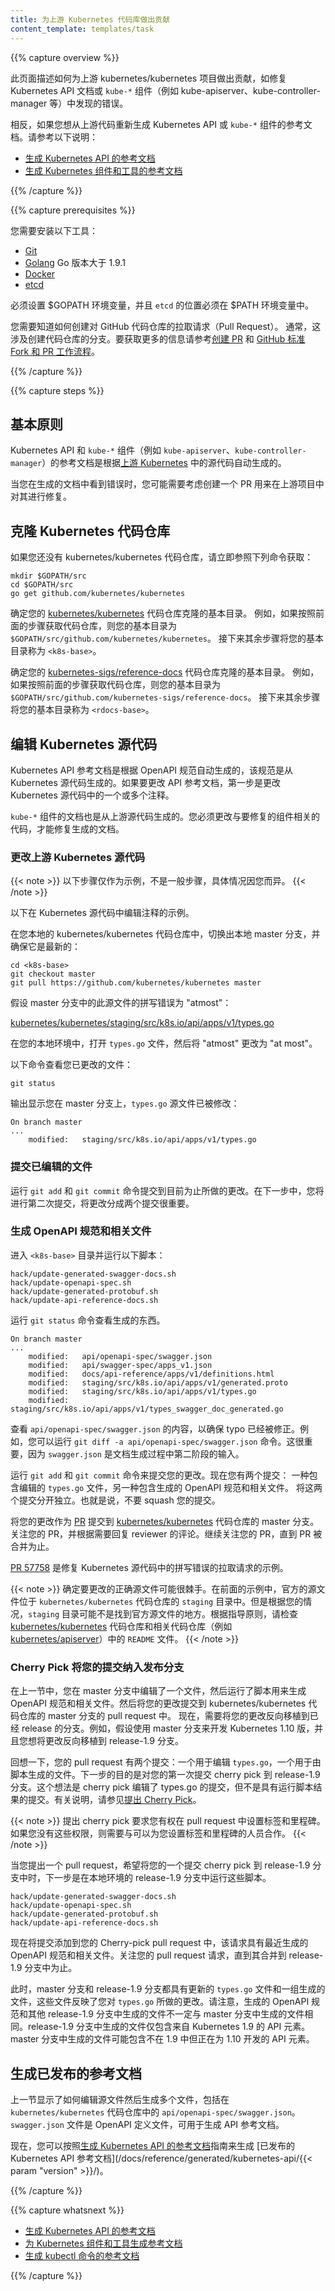 ```yaml
---
title: 为上游 Kubernetes 代码库做出贡献
content_template: templates/task
---
```

<!--
---
title: Contributing to the Upstream Kubernetes Code
content_template: templates/task
---
-->

{{% capture overview %}}

<!--
This page shows how to contribute to the upstream kubernetes/kubernetes project
to fix bugs found in the Kubernetes API documentation or the `kube-*`
components such as `kube-apiserver`, `kube-controller-manager`, etc.
-->
此页面描述如何为上游 kubernetes/kubernetes 项目做出贡献，如修复 Kubernetes API 文档或 `kube-*` 组件（例如 kube-apiserver、kube-controller-manager 等）中发现的错误。

<!--
If you instead want to regenerate the reference documentation for the Kubernetes
API or the `kube-*` components from the upstream code, see the following instructions:
-->
相反，如果您想从上游代码重新生成 Kubernetes API 或 `kube-*` 组件的参考文档。请参考以下说明：

<!--
- [Generating Reference Documentation for the Kubernetes API](/docs/contribute/generate-ref-docs/kubernetes-api/)
- [Generating Reference Documentation for the Kubernetes Components and Tools](/docs/contribute/generate-ref-docs/kubernetes-components/)
-->
- [生成 Kubernetes API 的参考文档](/docs/contribute/generate-ref-docs/kubernetes-api/)
- [生成 Kubernetes 组件和工具的参考文档](/docs/contribute/generate-ref-docs/kubernetes-components/)

{{% /capture %}}


{{% capture prerequisites %}}

<!--
You need to have these tools installed:
-->
您需要安装以下工具：

<!--
* [Git](https://git-scm.com/book/en/v2/Getting-Started-Installing-Git)
* [Golang](https://golang.org/doc/install) version 1.9.1 or later
* [Docker](https://docs.docker.com/engine/installation/)
* [etcd](https://github.com/coreos/etcd/)
-->
* [Git](https://git-scm.com/book/en/v2/Getting-Started-Installing-Git)
* [Golang](https://golang.org/doc/install) Go 版本大于 1.9.1
* [Docker](https://docs.docker.com/engine/installation/)
* [etcd](https://github.com/coreos/etcd/)

<!--
Your $GOPATH environment variable must be set, and the location of `etcd`
must be in your $PATH environment variable.
-->
必须设置 $GOPATH 环境变量，并且 `etcd` 的位置必须在 $PATH 环境变量中。

<!--
You need to know how to create a pull request to a GitHub repository.
Typically, this involves creating a fork of the repository. For more
information, see
[Creating a Pull Request](https://help.github.com/articles/creating-a-pull-request/) and
[GitHub Standard Fork & Pull Request Workflow](https://gist.github.com/Chaser324/ce0505fbed06b947d962).
-->
您需要知道如何创建对 GitHub 代码仓库的拉取请求（Pull Request）。
通常，这涉及创建代码仓库的分支。要获取更多的信息请参考[创建 PR](https://help.github.com/articles/creating-a-pull-request/) 和
[GitHub 标准 Fork 和 PR 工作流程](https://gist.github.com/Chaser324/ce0505fbed06b947d962)。


{{% /capture %}}


{{% capture steps %}}

<!--
## The big picture
-->
## 基本原则

<!--
The reference documentation for the Kubernetes API and the `kube-*` components
such as `kube-apiserver`, `kube-controller-manager` are automatically generated
from the source code in the [upstream Kubernetes](https://github.com/kubernetes/kubernetes/).
-->
Kubernetes API 和 `kube-*` 组件（例如 `kube-apiserver`、`kube-controller-manager`）的参考文档是根据[上游 Kubernetes](https://github.com/kubernetes/kubernetes/) 中的源代码自动生成的。

<!--
When you see bugs in the generated documentation, you may want to consider
creating a patch to fix it in the upstream project.
-->
当您在生成的文档中看到错误时，您可能需要考虑创建一个 PR 用来在上游项目中对其进行修复。

<!--
## Cloning the Kubernetes repository
-->
## 克隆 Kubernetes 代码仓库

<!--
If you don't already have the kubernetes/kubernetes repository, get it now:
-->
如果您还没有 kubernetes/kubernetes 代码仓库，请立即参照下列命令获取：

```shell
mkdir $GOPATH/src
cd $GOPATH/src
go get github.com/kubernetes/kubernetes
```

<!--
Determine the base directory of your clone of the
[kubernetes/kubernetes](https://github.com/kubernetes/kubernetes) repository.
For example, if you followed the preceding step to get the repository, your
base directory is `$GOPATH/src/github.com/kubernetes/kubernetes.`
The remaining steps refer to your base directory as `<k8s-base>`.
-->
确定您的 [kubernetes/kubernetes](https://github.com/kubernetes/kubernetes) 代码仓库克隆的基本目录。
例如，如果按照前面的步骤获取代码仓库，则您的基本目录为 `$GOPATH/src/github.com/kubernetes/kubernetes`。
接下来其余步骤将您的基本目录称为 `<k8s-base>`。
<!--
Determine the base directory of your clone of the
[kubernetes-sigs/reference-docs](https://github.com/kubernetes-sigs/reference-docs) repository.
For example, if you followed the preceding step to get the repository, your
base directory is `$GOPATH/src/github.com/kubernetes-sigs/reference-docs.`
The remaining steps refer to your base directory as `<rdocs-base>`.
-->
确定您的 [kubernetes-sigs/reference-docs](https://github.com/kubernetes-sigs/reference-docs) 代码仓库克隆的基本目录。
例如，如果按照前面的步骤获取代码仓库，则您的基本目录为 `$GOPATH/src/github.com/kubernetes-sigs/reference-docs`。
接下来其余步骤将您的基本目录称为 `<rdocs-base>`。

<!--
## Editing the Kubernetes source code
-->
## 编辑 Kubernetes 源代码

<!--
The Kubernetes API reference documentation is automatically generated from
an OpenAPI spec, which is generated from the Kubernetes source code. If you
want to change the API reference documentation, the first step is to change one
or more comments in the Kubernetes source code.
-->
Kubernetes API 参考文档是根据 OpenAPI 规范自动生成的，该规范是从 Kubernetes 源代码生成的。如果要更改 API 参考文档，第一步是更改 Kubernetes 源代码中的一个或多个注释。

<!--
The documentation for the `kube-*` components is also generated from the upstream
source code. You must change the code related to the component
you want to fix in order to fix the generated documentation.
-->
`kube-*` 组件的文档也是从上游源代码生成的。您必须更改与要修复的组件相关的代码，才能修复生成的文档。

<!--
### Making changes to the upstream source code
-->
### 更改上游 Kubernetes 源代码

<!--
The following steps are an example, not a general procedure. Details 
will be different in your situation.
-->
{{< note >}}
以下步骤仅作为示例，不是一般步骤，具体情况因您而异。
{{< /note >}}

<!--
Here's an example of editing a comment in the Kubernetes source code.
-->
以下在 Kubernetes 源代码中编辑注释的示例。

<!--
In your local kubernetes/kubernetes repository, check out the master branch,
and make sure it is up to date:
-->
在您本地的 kubernetes/kubernetes 代码仓库中，切换出本地 master 分支，并确保它是最新的：

```shell
cd <k8s-base>
git checkout master
git pull https://github.com/kubernetes/kubernetes master
```

<!--
Suppose this source file in the master branch has the typo "atmost":
-->
假设 master 分支中的此源文件的拼写错误为 "atmost"：

[kubernetes/kubernetes/staging/src/k8s.io/api/apps/v1/types.go](https://github.com/kubernetes/kubernetes/blob/master/staging/src/k8s.io/api/apps/v1/types.go)

<!--
In your local environment, open `types.go`, and change "atmost" to "at most".
-->
在您的本地环境中，打开 `types.go` 文件，然后将 "atmost" 更改为 "at most"。

<!--
Verify that you have changed the file:
-->
以下命令查看您已更改的文件：

```shell
git status
```

<!--
The output shows that you are on the master branch, and that the `types.go`
source file has been modified:
-->
输出显示您在 master 分支上，`types.go` 源文件已被修改：

```shell
On branch master
...
    modified:   staging/src/k8s.io/api/apps/v1/types.go
```

<!--
### Committing your edited file
-->
### 提交已编辑的文件

<!--
Run `git add` and `git commit` to commit the changes you have made so far. In the next step,
you will do a second commit. It is important to keep your changes separated into two commits.
-->
运行 `git add` 和 `git commit` 命令提交到目前为止所做的更改。在下一步中，您将进行第二次提交，将更改分成两个提交很重要。

<!--
### Generating the OpenAPI spec and related files
-->
### 生成 OpenAPI 规范和相关文件

<!--
Go to `<k8s-base>` and run these scripts:
-->
进入 `<k8s-base>` 目录并运行以下脚本：

```shell
hack/update-generated-swagger-docs.sh
hack/update-openapi-spec.sh
hack/update-generated-protobuf.sh
hack/update-api-reference-docs.sh
```

<!--
Run `git status` to see what was generated.
-->
运行 `git status` 命令查看生成的东西。

```shell
On branch master
...
    modified:   api/openapi-spec/swagger.json
    modified:   api/swagger-spec/apps_v1.json
    modified:   docs/api-reference/apps/v1/definitions.html
    modified:   staging/src/k8s.io/api/apps/v1/generated.proto
    modified:   staging/src/k8s.io/api/apps/v1/types.go
    modified:   staging/src/k8s.io/api/apps/v1/types_swagger_doc_generated.go
```

<!--
View the contents of `api/openapi-spec/swagger.json` to make sure the typo is fixed.
For example, you could run `git diff -a api/openapi-spec/swagger.json`.
This is important, because `swagger.json` is the input to the second stage of
the doc generation process.
-->
查看 `api/openapi-spec/swagger.json` 的内容，以确保 typo 已经被修正。例如，您可以运行 `git diff -a api/openapi-spec/swagger.json` 命令。这很重要，因为 `swagger.json` 是文档生成过程中第二阶段的输入。

<!--
Run `git add` and `git commit` to commit your changes. Now you have two commits:
one that contains the edited `types.go` file, and one that contains the generated OpenAPI spec
and related files. Keep these two commits separate. That is, do not squash your commits.
-->
运行 `git add` 和 `git commit` 命令来提交您的更改。现在您有两个提交：
一种包含编辑的 `types.go` 文件，另一种包含生成的 OpenAPI 规范和相关文件。
将这两个提交分开独立。也就是说，不要 squash 您的提交。

<!--
Submit your changes as a
[pull request](https://help.github.com/articles/creating-a-pull-request/) to the
master branch of the
[kubernetes/kubernetes](https://github.com/kubernetes/kubernetes) repository.
Monitor your pull request, and respond to reviewer comments as needed. Continue
to monitor your pull request until it is merged.
-->
将您的更改作为 [PR](https://help.github.com/articles/creating-a-pull-request/) 提交到 [kubernetes/kubernetes](https://github.com/kubernetes/kubernetes) 代码仓库的 master 分支。关注您的 PR，并根据需要回复 reviewer 的评论。继续关注您的 PR，直到 PR 被合并为止。

<!--
[PR 57758](https://github.com/kubernetes/kubernetes/pull/57758)
is an example of a pull request that fixes a typo in the Kubernetes source code.
-->
[PR 57758](https://github.com/kubernetes/kubernetes/pull/57758) 是修复 Kubernetes 源代码中的拼写错误的拉取请求的示例。

<!--
It can be tricky to determine the correct source file to be changed. In the
preceding example, the authoritative source file is in the `staging` directory
in the `kubernetes/kubernetes` repository. But in your situation,the `staging` directory
might not be the place to find the authoritative source. For guidance, check the
`README` files in
[kubernetes/kubernetes](https://github.com/kubernetes/kubernetes/tree/master/staging)
repository and in related repositories, such as
[kubernetes/apiserver](https://github.com/kubernetes/apiserver/blob/master/README.md).
-->
{{< note >}}
确定要更改的正确源文件可能很棘手。在前面的示例中，官方的源文件位于 `kubernetes/kubernetes` 代码仓库的 `staging` 目录中。但是根据您的情况，`staging` 目录可能不是找到官方源文件的地方。根据指导原则，请检查 [kubernetes/kubernetes](https://github.com/kubernetes/kubernetes/tree/master/staging) 代码仓库和相关代码仓库（例如 [kubernetes/apiserver](https://github.com/kubernetes/apiserver/blob/master/README.md)）中的 `README` 文件。
{{< /note >}}

<!--
### Cherry picking your commit into a release branch
-->
### Cherry Pick 将您的提交纳入发布分支

<!--
In the preceding section, you edited a file in the master branch and then ran scripts
to generate an OpenAPI spec and related files. Then you submitted your changes in a pull request
to the master branch of the kubernetes/kubernetes repository. Now suppose you want to backport
your change into a release branch. For example, suppose the master branch is being used to develop
Kubernetes version 1.10, and you want to backport your change into the release-1.9 branch.
-->
在上一节中，您在 master 分支中编辑了一个文件，然后运行了脚本用来生成 OpenAPI 规范和相关文件。然后将您的更改提交到 kubernetes/kubernetes 代码仓库的 master 分支的 pull request 中。 现在，需要将您的更改反向移植到已经 release 的分支。例如，假设使用 master 分支来开发 Kubernetes 1.10 版，并且您想将更改反向移植到 release-1.9 分支。

<!--
Recall that your pull request has two commits: one for editing `types.go`
and one for the files generated by scripts. The next step is to propose a cherry pick of your first 
commit into the release-1.9 branch. The idea is to cherry pick the commit that edited `types.go`, but not
the commit that has the results of running the scripts. For instructions, see
[Propose a Cherry Pick](https://git.k8s.io/community/contributors/devel/sig-release/cherry-picks.md).
-->
回想一下，您的 pull request 有两个提交：一个用于编辑 `types.go`，一个用于由脚本生成的文件。下一步的目的是对您的第一次提交 cherry pick 到 release-1.9 分支。这个想法是 cherry pick 编辑了 types.go 的提交，但不是具有运行脚本结果的提交。有关说明，请参见[提出 Cherry Pick](https://git.k8s.io/community/contributors/devel/sig-release/cherry-picks.md)。

<!--
Proposing a cherry pick requires that you have permission to set a label and a milestone in your
pull request. If you don't have those permissions, you will need to work with someone who can set the label
and milestone for you.
-->
{{< note >}}
提出 cherry pick 要求您有权在 pull request 中设置标签和里程碑。如果您没有这些权限，则需要与可以为您设置标签和里程碑的人员合作。
{{< /note >}}

<!--
When you have a pull request in place for cherry picking your one commit into the release-1.9 branch,
the next step is to run these scripts in the release-1.9 branch of your local environment.
-->
当您提出一个 pull request，希望将您的一个提交 cherry pick 到 release-1.9 分支中时，下一步是在本地环境的 release-1.9 分支中运行这些脚本。

```shell
hack/update-generated-swagger-docs.sh
hack/update-openapi-spec.sh
hack/update-generated-protobuf.sh
hack/update-api-reference-docs.sh
```

<!--
Now add a commit to your cherry-pick pull request that has the recently generated OpenAPI spec
and related files. Monitor your pull request until it gets merged into the release-1.9 branch.
-->
现在将提交添加到您的 Cherry-pick pull request 中，该请求具有最近生成的 OpenAPI 规范和相关文件。关注您的 pull request 请求，直到其合并到 release-1.9 分支中为止。

<!--
At this point, both the master branch and the release-1.9 branch have your updated `types.go`
file and a set of generated files that reflect the change you made to `types.go`. Note that the
generated OpenAPI spec and other generated files in the release-1.9 branch are not necessarily
the same as the generated files in the master branch. The generated files in the release-1.9 branch
contain API elements only from Kubernetes 1.9. The generated files in the master branch might contain
API elements that are not in 1.9, but are under development for 1.10.
-->
此时，master 分支和 release-1.9 分支都具有更新的 `types.go` 文件和一组生成的文件，这些文件反映了您对 `types.go` 所做的更改。请注意，生成的 OpenAPI 规范和其他 release-1.9 分支中生成的文件不一定与 master 分支中生成的文件相同。release-1.9 分支中生成的文件仅包含来自 Kubernetes 1.9 的 API 元素。master 分支中生成的文件可能包含不在 1.9 中但正在为 1.10 开发的 API 元素。


<!--
## Generating the published reference docs
-->
## 生成已发布的参考文档

<!--
The preceding section showed how to edit a source file and then generate
several files, including `api/openapi-spec/swagger.json` in the 
`kubernetes/kubernetes` repository.
The `swagger.json` file is the OpenAPI definition file to use for generating
the API reference documentation.
-->
上一节显示了如何编辑源文件然后生成多个文件，包括在 `kubernetes/kubernetes` 代码仓库中的 `api/openapi-spec/swagger.json`。
`swagger.json` 文件是 OpenAPI 定义文件，可用于生成 API 参考文档。

<!--
You are now ready to follow the [Generating Reference Documentation for the Kubernetes API](/docs/contribute/generate-ref-docs/kubernetes-api/) guide to generate the
[published Kubernetes API reference documentation](/docs/reference/generated/kubernetes-api/{{< param "version" >}}/).
-->
现在，您可以按照[生成 Kubernetes API 的参考文档](/docs/contribute/generate-ref-docs/kubernetes-api/)指南来生成
[已发布的 Kubernetes API 参考文档](/docs/reference/generated/kubernetes-api/{{< param "version" >}}/)。

{{% /capture %}}

{{% capture whatsnext %}}

<!--
* [Generating Reference Documentation for the Kubernetes API](/docs/contribute/generate-ref-docs/kubernetes-api/)
* [Generating Reference Docs for Kubernetes Components and Tools](/docs/home/contribute/generated-reference/kubernetes-components/)
* [Generating Reference Documentation for kubectl Commands](/docs/home/contribute/generated-reference/kubectl/)
-->
* [生成 Kubernetes API 的参考文档](/docs/contribute/generate-ref-docs/kubernetes-api/)
* [为 Kubernetes 组件和工具生成参考文档](/docs/home/contribute/generated-reference/kubernetes-components/)
* [生成 kubectl 命令的参考文档](/docs/home/contribute/generated-reference/kubectl/)

{{% /capture %}}

